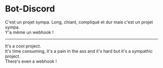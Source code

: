 # Bot-Discord
C'est un projet sympa.
Long, chiant, compliqué et dur mais c'est un projet sympa.  
Y'a même un webhook !
___
It's a cool project.  
It's time consuming, it's a pain in the ass and it's hard but it's a sympathic project.  
There's even a webhook !
